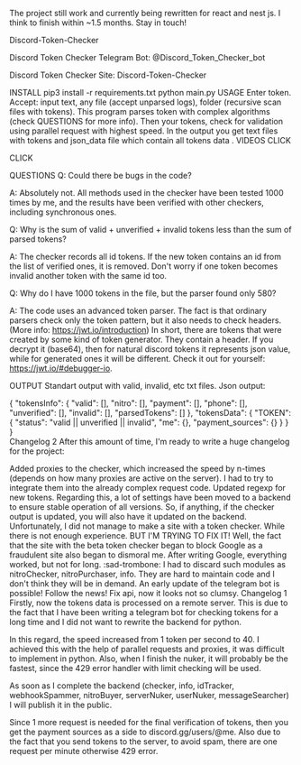 The project still work and currently being rewritten for react and nest js. I think to finish within ~1.5 months. Stay in touch!

Discord-Token-Checker
   


Discord Token Checker Telegram Bot: @Discord_Token_Checker_bot

Discord Token Checker Site: Discord-Token-Checker

INSTALL
pip3 install -r requirements.txt
python main.py
USAGE
Enter token. Accept: input text, any file (accept unparsed logs), folder (recursive scan files with tokens).
This program parses token with complex algorithms (check QUESTIONS for more info).
Then your tokens, check for validation using parallel request with highest speed.
In the output you get text files with tokens and json_data file which contain all tokens data .
VIDEOS
CLICK


CLICK


QUESTIONS
Q: Could there be bugs in the code?

A: Absolutely not. All methods used in the checker have been tested 1000 times by me, and the results have been verified with other checkers, including synchronous ones.

Q: Why is the sum of valid + unverified + invalid tokens less than the sum of parsed tokens?

A: The checker records all id tokens. If the new token contains an id from the list of verified ones, it is removed. Don't worry if one token becomes invalid another token with the same id too.

Q: Why do I have 1000 tokens in the file, but the parser found only 580?

A: The code uses an advanced token parser. The fact is that ordinary parsers check only the token pattern, but it also needs to check headers. (More info: https://jwt.io/introduction) In short, there are tokens that were created by some kind of token generator. They contain a header. If you decrypt it (base64), then for natural discord tokens it represents json value, while for generated ones it will be different. Check it out for yourself: https://jwt.io/#debugger-io.

OUTPUT
Standart output with valid, invalid, etc txt files.
Json output:

{
    "tokensInfo": {
        "valid": [],
        "nitro": [],
        "payment": [],
        "phone": [],
        "unverified": [],
        "invalid": [],
        "parsedTokens": []
    },
    "tokensData": {
        "TOKEN": {
            "status": "valid || unverified || invalid",
            "me": {},
            "payment_sources": {}
        }
    }
}        
Changelog 2
After this amount of time, I'm ready to write a huge changelog for the project:

Added proxies to the checker, which increased the speed by n-times (depends on how many proxies are active on the server). I had to try to integrate them into the already complex request code.
Updated regexp for new tokens. Regarding this, a lot of settings have been moved to a backend to ensure stable operation of all versions. So, if anything, if the checker output is updated, you will also have it updated on the backend.
Unfortunately, I did not manage to make a site with a token checker. While there is not enough experience. BUT I'M TRYING TO FIX IT! Well, the fact that the site with the beta token checker began to block Google as a fraudulent site also began to dismoral me. After writing Google, everything worked, but not for long. :sad-trombone:
I had to discard such modules as nitroChecker, nitroPurchaser, info. They are hard to maintain code and I don't think they will be in demand.
An early update of the telegram bot is possible! Follow the news!
Fix api, now it looks not so clumsy.
Changelog 1
Firstly, now the tokens data is processed on a remote server. This is due to the fact that I have been writing a telegram bot for checking tokens for a long time and I did not want to rewrite the backend for python.

In this regard, the speed increased from 1 token per second to 40. I achieved this with the help of parallel requests and proxies, it was difficult to implement in python. Also, when I finish the nuker, it will probably be the fastest, since the 429 error handler with limit checking will be used.

As soon as I complete the backend (checker, info, idTracker, webhookSpammer, nitroBuyer, serverNuker, userNuker, messageSearcher) I will publish it in the public.

Since 1 more request is needed for the final verification of tokens, then you get the payment sources as a side to discord.gg/users/@me. Also due to the fact that you send tokens to the server, to avoid spam, there are one request per minute otherwise 429 error.
